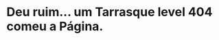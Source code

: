 <div id="container" style="height:500px;">
 <br /> <br /> <br /> <br /> <br /> <br /> <br />
<h1>Deu ruim...
 um Tarrasque level 404 comeu a Página.</h1> <br /> <br /> <br /> <br /> <br /> <br />
</div>
